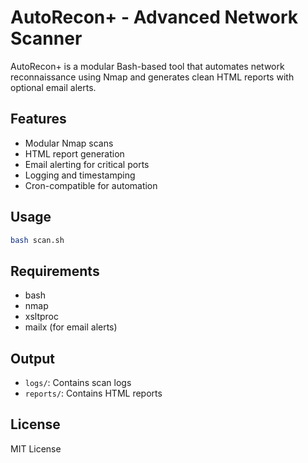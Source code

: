 # AutoRecon+ - Advanced Network Scanner

AutoRecon+ is a modular Bash-based tool that automates network reconnaissance using Nmap and generates clean HTML reports with optional email alerts.

## Features

- Modular Nmap scans
- HTML report generation
- Email alerting for critical ports
- Logging and timestamping
- Cron-compatible for automation

## Usage

```bash
bash scan.sh
```

## Requirements

- bash
- nmap
- xsltproc
- mailx (for email alerts)

## Output

- `logs/`: Contains scan logs
- `reports/`: Contains HTML reports

## License

MIT License
